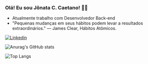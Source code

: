 
### Olá! Eu sou Jônata C. Caetano! 🖐🏽

- Atualmente trabalho com Desenvolvedor Back-end
- "Pequenas mudanças em seus hábitos podem levar a resultados extraordinários." — James Clear, Hábitos Atômicos.

[![Linkedin](https://img.shields.io/badge/LinkedIn-0077B5?style=for-the-badge&logo=linkedin&logoColor=white)](https://www.linkedin.com/in/j%C3%B4nata-cardoso-caetano-38203763/)
    
![Anurag's GitHub stats](https://github-readme-stats.vercel.app/api?username=Jonata-Caetano&show_icons=true&theme=radical)

![Top Langs](https://github-readme-stats.vercel.app/api/top-langs/?username=Jonata-Caetano&layout=compact)
